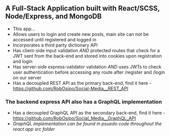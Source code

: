 ## A Full-Stack Application built with React/SCSS, Node/Express, and MongoDB


* This app... 
* Allows users to login and create new posts, main site can not be accessed until registered and logged in
* Incorporates a third party dictionary API
* Has client-side input validation *AND* protected routes that check for a JWT sent from the back-end and stored into cookies upon registration and login
* Has server-side express-validator validation *AND* uses JWTs to check user authentication before accessing any route after /register and /login on our server
* Has a decoupled REST API as the primary back-end, find it here - https://github.com/RobOsipo/Social-Media__REST_API

### The backend express API also has a GraphQL implementation
* Has a decoupled GraphQL API as the secondary back-end, find it here - https://github.com/RobOsipo/Social_Media__GraphQL_API
* *GraphQL implementation can be found in psuedo code throughout the react app src folder*
